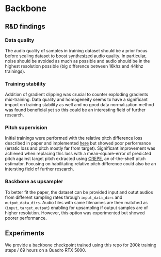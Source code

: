 # Backbone

## R&D findings

### Data quality

The audio quality of samples in training dataset should be a prior focus before scaling dataset to boost synthesized audio quality. In particular, noise should be avoided as much as possible and audio should be in the highest resolution possible (big difference between 16khz and 44khz trainings).

### Training stability

Addition of gradient clipping was crucial to counter exploding gradients mid-training. Data quality and homogeneity seems to have a significant impact on training stability as well and no good data normalization method was found beneficial yet so this could be an interesting field of further research.

### Pitch supervision

Initial trainings were performed with the relative pitch difference loss described in paper and implemented [here](../src/losses/backbone/generator.py#L273) but showed poor performance (erratic loss and pitch mostly far from target). Significant improvement was achieved when replacing this loss with a mean-square-error of predicted pitch against target pitch extracted using [CREPE](https://github.com/marl/crepe), an of-the-shelf pitch estimator. Focusing on habilitating relative pitch difference could also be an intersting field of further research.

### Backbone as upsampler

To better fit the paper, the dataset can be provided input and outut audios from different sampling rates through `input_data_dirs` and `output_data_dirs`. Audio files with same filenames are then matched as (`input`, `target_output`) enabling for upsampling if output samples are of higher resolution. However, this option was experimented but showed poorer performance.

## Experiments

We provide a backbone checkpoint trained using this repo for 200k training steps / 69 hours on a Quadro RTX 5000.
